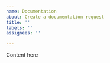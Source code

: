 ```yaml
---
name: Documentation
about: Create a documentation request
title: ''
labels: ''
assignees: ''

---
```


Content here
